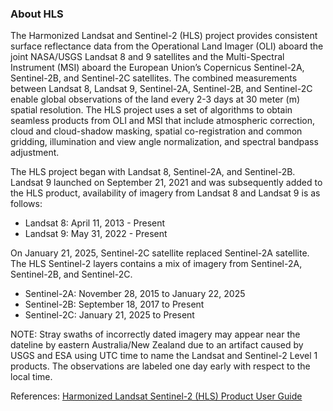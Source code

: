 ### About HLS
The Harmonized Landsat and Sentinel-2 (HLS) project provides consistent surface reflectance data from the Operational Land Imager (OLI) aboard the joint NASA/USGS Landsat 8 and 9 satellites and the Multi-Spectral Instrument (MSI) aboard the European Union’s Copernicus Sentinel-2A, Sentinel-2B, and Sentinel-2C satellites. The combined measurements between Landsat 8, Landsat 9, Sentinel-2A, Sentinel-2B, and Sentinel-2C enable global observations of the land every 2-3 days at 30 meter (m) spatial resolution. The HLS project uses a set of algorithms to obtain seamless products from OLI and MSI that include atmospheric correction, cloud and cloud-shadow masking, spatial co-registration and common gridding, illumination and view angle normalization, and spectral bandpass adjustment.

The HLS project began with Landsat 8, Sentinel-2A, and Sentinel-2B. Landsat 9 launched on September 21, 2021 and was subsequently added to the HLS product, availability of imagery from Landsat 8 and Landsat 9 is as follows:
- Landsat 8: April 11, 2013 - Present
- Landsat 9: May 31, 2022 - Present

On January 21, 2025, Sentinel-2C satellite replaced Sentinel-2A satellite. The HLS Sentinel-2 layers contains a mix of imagery from Sentinel-2A, Sentinel-2B, and Sentinel-2C.
- Sentinel-2A: November 28, 2015 to January 22, 2025
- Sentinel-2B: September 18, 2017 to Present
- Sentinel-2C: January 21, 2025 to Present

NOTE: Stray swaths of incorrectly dated imagery may appear near the dateline by eastern Australia/New Zealand due to an artifact caused by USGS and ESA using UTC time to name the Landsat and Sentinel-2 Level 1 products. The observations are labeled one day early with respect to the local time.

References: [Harmonized Landsat Sentinel-2 (HLS) Product User Guide](https://lpdaac.usgs.gov/documents/1698/HLS_User_Guide_V2.pdf)

